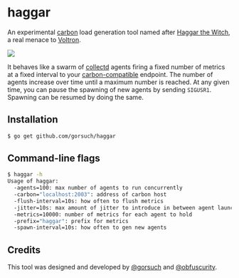 haggar
======

An experimental [carbon](https://github.com/graphite-project/carbon) load generation tool named after [Haggar the Witch](http://www.cheezey.org/voltron/haggar.htm), a real menace to [Voltron](http://www.voltron.com/).

![](http://f.cl.ly/items/050Y473L1x0j1y1s0744/Image%202014-08-07%20at%2015.08.35.png)

It behaves like a swarm of [collectd](https://collectd.org/) agents firing a fixed number of metrics at a fixed interval to your [carbon-compatible](https://github.com/graphite-project/carbon) endpoint.  The number of agents increase over time until a maximum number is reached.  At any given time, you can pause the spawning of new agents by sending `SIGUSR1`.  Spawning can be resumed by doing the same.

## Installation

```sh
$ go get github.com/gorsuch/haggar
```

## Command-line flags

```sh
$ haggar -h
Usage of haggar:
  -agents=100: max number of agents to run concurrently
  -carbon="localhost:2003": address of carbon host
  -flush-interval=10s: how often to flush metrics
  -jitter=10s: max amount of jitter to introduce in between agent launches
  -metrics=10000: number of metrics for each agent to hold
  -prefix="haggar": prefix for metrics
  -spawn-interval=10s: how often to gen new agents
```

## Credits

This tool was designed and developed by [@gorsuch](https://github.com/gorsuch) and [@obfuscurity](https://github.com/obfuscurity).
